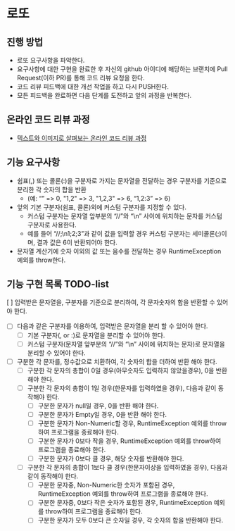 # 로또

## 진행 방법

* 로또 요구사항을 파악한다.
* 요구사항에 대한 구현을 완료한 후 자신의 github 아이디에 해당하는 브랜치에 Pull Request(이하 PR)를 통해 코드 리뷰 요청을 한다.
* 코드 리뷰 피드백에 대한 개선 작업을 하고 다시 PUSH한다.
* 모든 피드백을 완료하면 다음 단계를 도전하고 앞의 과정을 반복한다.

## 온라인 코드 리뷰 과정

* [텍스트와 이미지로 살펴보는 온라인 코드 리뷰 과정](https://github.com/next-step/nextstep-docs/tree/master/codereview)

## 기능 요구사항

* 쉼표(,) 또는 콜론(:)을 구분자로 가지는 문자열을 전달하는 경우 구분자를 기준으로 분리한 각 숫자의 합을 반환
    * (예: “” => 0, "1,2" => 3, "1,2,3" => 6, “1,2:3” => 6)
* 앞의 기본 구분자(쉼표, 콜론)외에 커스텀 구분자를 지정할 수 있다.
    * 커스텀 구분자는 문자열 앞부분의 “//”와 “\n” 사이에 위치하는 문자를 커스텀 구분자로 사용한다.
    * 예를 들어 “//;\n1;2;3”과 같이 값을 입력할 경우 커스텀 구분자는 세미콜론(;)이며, 결과 값은 6이 반환되어야 한다.
* 문자열 계산기에 숫자 이외의 값 또는 음수를 전달하는 경우 RuntimeException 예외를 throw한다.

## 기능 구현 목록 TODO-list

[ ] 입력받은 문자열을, 구분자를 기준으로 분리하여, 각 문자숫자의 합을 반환할 수 있어야 한다.

- [ ] 다음과 같은 구분자를 이용하여, 입력받은 문자열을 분리 할 수 있어야 한다.
    - [ ] 기본 구분자(, or :)로 문자열을 분리할 수 있어야 한다.
    - [ ] 커스텀 구분자(문자열 앞부분의 “//”와 “\n” 사이에 위치하는 문자)로 문자열을 분리할 수 있어야 한다.
- [ ] 구분한 각 문자를, 정수값으로 치환하여, 각 숫자의 합을 더하여 반환 해야 한다.
    - [ ] 구분한 각 문자의 총합이 0일 경우(아무숫자도 입력하지 않았을경우), 0을 반환 해야 한다.
    - [ ] 구분한 각 문자의 총합이 1일 경우(한문자를 입력하였을 경우), 다음과 같이 동작해야 한다.
        - [ ] 구분한 문자가 null일 경우, 0을 반환 해야 한다.
        - [ ] 구분한 문자가 Empty일 경우, 0을 반환 해야 한다.
        - [ ] 구분한 문자가 Non-Numeric할 경우, RuntimeException 예외를 throw하여 프로그램을 종료해야 한다.
        - [ ] 구분한 문자가 0보다 작을 경우, RuntimeException 예외를 throw하여 프로그램을 종료해야 한다.
        - [ ] 구분한 문자가 0보다 클 경우, 해당 숫자를 반환해야 한다.
    - [ ] 구분한 각 문자의 총합이 1보다 클 경우(한문자이상을 입력하였을 경우), 다음과 같이 동작해야 한다.
        - [ ] 구분한 문자중, Non-Numeric한 숫자가 포함된 경우, RuntimeException 예외를 throw하여 프로그램을 종료해야 한다.
        - [ ] 구분한 문자중, 0보다 작은 숫자가 포함된 경우, RuntimeException 예외를 throw하여 프로그램을 종료해야 한다.
        - [ ] 구분한 문자가 모두 0보다 큰 숫자일 경우, 각 숫자의 합을 반환해야 한다.